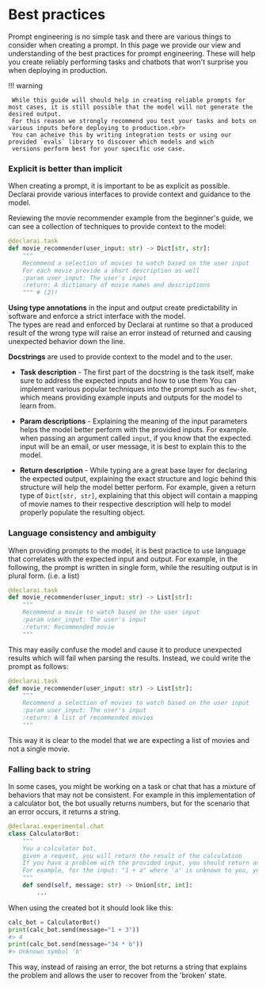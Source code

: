 # Best practices

Prompt engineering is no simple task and there are various things to consider when creating a prompt.
In this page we provide our view and understanding of the best practices for prompt engineering.
These will help you create reliably performing tasks and chatbots that won't surprise you when deploying in production.

!!! warning

     While this guide will should help in creating reliable prompts for most cases, it is still possible that the model will not generate the desired output.
     For this reason we strongly recommend you test your tasks and bots on various inputs before deploying to production.<br>
     You can acheive this by writing integration tests or using our provided `evals` library to discover which models and wich
     versions perform best for your specific use case.


### Explicit is better than implicit

When creating a prompt, it is important to be as explicit as possible.
Declarai provide various interfaces to provide context and guidance to the model.

Reviewing the movie recommender example from the beginner's guide, we can see a collection of techniques to provide context to the model:
```python
@declarai.task
def movie_recommender(user_input: str) -> Dict[str, str]:
    """
    Recommend a selection of movies to watch based on the user input
    For each movie provide a short description as well
    :param user_input: The user's input
    :return: A dictionary of movie names and descriptions
    """ # (2)!
```

**Using type annotations** in the input and output create predictability in software and enforce a strict interface with the model.<br>
The types are read and enforced by Declarai at runtime so that a produced result of the wrong type will raise an error instead of
returned and causing unexpected behavior down the line.

**Docstrings** are used to provide context to the model and to the user.

 - **Task description** - The first part of the docstring is the task itself, make sure to address the expected inputs and how to use them
    You can implement various popular techniques into the prompt such as `few-shot`, which means providing example inputs and outputs for the model to learn from.

 - **Param descriptions** - Explaining the meaning of the input parameters helps the model better perform with the provided inputs.
    For example. when passing an argument called `input`, if you know that the expected input will be an email, or user message, it is best to explain this to the model.

 - **Return description** - While typing are a great base layer for declaring the expected output, 
    explaining the exact structure and logic behind this structure will help the model better perform.
    For example, given a return type of `Dict[str, str]`, explaining that this object will contain a mapping of movie names to their respective description 
    will help to model properly populate the resulting object.

### Language consistency and ambiguity

When providing prompts to the model, it is best practice to use language that correlates with the expected input and output.
For example, in the following, the prompt is written in single form, while the resulting output is in plural form. (i.e. a list)
```python
@declarai.task
def movie_recommender(user_input: str) -> List[str]:
    """
    Recommend a movie to watch based on the user input
    :param user_input: The user's input
    :return: Recommended movie
    """
```
This may easily confuse the model and cause it to produce unexpected results which will fail when parsing the results.
Instead, we could write the prompt as follows:
```python
@declarai.task
def movie_recommender(user_input: str) -> List[str]:
    """
    Recommend a selection of movies to watch based on the user input
    :param user_input: The user's input
    :return: A list of recommended movies
    """
```
This way it is clear to the model that we are expecting a list of movies and not a single movie.


### Falling back to string

In some cases, you might be working on a task or chat that has a mixture of behaviors that may not be consistent.
For example in this implementation of a calculator bot, the bot usually returns numbers, but for the scenario that an error occurs, it returns a string.
```python
@declarai.experimental.chat
class CalculatorBot:
    """
    You a calculator bot,
    given a request, you will return the result of the calculation
    If you have a problem with the provided input, you should return an error explaining the problem.
    For example, for the input: "1 + a" where 'a' is unknown to you, you should return: "Unknown symbol 'a'"
    """
    def send(self, message: str) -> Union[str, int]:
        ...
```
When using the created bot it should look like this:
```python
calc_bot = CalculatorBot()
print(calc_bot.send(message="1 + 3"))
#> 4
print(calc_bot.send(message="34 * b"))
#> Unknown symbol 'b'
```
This way, instead of raising an error, the bot returns a string that explains the problem and allows the user to recover from the 'broken' state.
